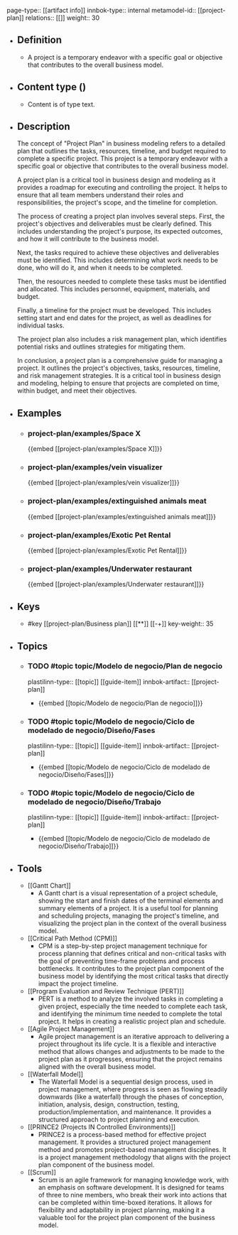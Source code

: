 page-type:: [[artifact info]]
innbok-type:: internal
metamodel-id:: [[project-plan]]
relations:: [[]]
weight:: 30

- ## Definition
  - A project is a temporary endeavor with a specific goal or objective that contributes to the overall business model.
- ## Content type ()
  - Content is of type text.
  
- ## Description
  The concept of "Project Plan" in business modeling refers to a detailed plan that outlines the tasks, resources, timeline, and budget required to complete a specific project. This project is a temporary endeavor with a specific goal or objective that contributes to the overall business model. 
  
  A project plan is a critical tool in business design and modeling as it provides a roadmap for executing and controlling the project. It helps to ensure that all team members understand their roles and responsibilities, the project's scope, and the timeline for completion. 
  
  The process of creating a project plan involves several steps. First, the project's objectives and deliverables must be clearly defined. This includes understanding the project's purpose, its expected outcomes, and how it will contribute to the business model.
  
  Next, the tasks required to achieve these objectives and deliverables must be identified. This includes determining what work needs to be done, who will do it, and when it needs to be completed. 
  
  Then, the resources needed to complete these tasks must be identified and allocated. This includes personnel, equipment, materials, and budget. 
  
  Finally, a timeline for the project must be developed. This includes setting start and end dates for the project, as well as deadlines for individual tasks. 
  
  The project plan also includes a risk management plan, which identifies potential risks and outlines strategies for mitigating them. 
  
  In conclusion, a project plan is a comprehensive guide for managing a project. It outlines the project's objectives, tasks, resources, timeline, and risk management strategies. It is a critical tool in business design and modeling, helping to ensure that projects are completed on time, within budget, and meet their objectives.
- ## Examples
  - ### project-plan/examples/Space X
    {{embed [[project-plan/examples/Space X]]}}
  - ### project-plan/examples/vein visualizer
    {{embed [[project-plan/examples/vein visualizer]]}}
  - ### project-plan/examples/extinguished animals meat
    {{embed [[project-plan/examples/extinguished animals meat]]}}
  - ### project-plan/examples/Exotic Pet Rental
    {{embed [[project-plan/examples/Exotic Pet Rental]]}}
  - ### project-plan/examples/Underwater restaurant
    {{embed [[project-plan/examples/Underwater restaurant]]}}
  
- ## Keys
  - #key [[project-plan/Business plan]] [[**]] [[-+]]
    key-weight:: 35
- ## Topics
  - ### TODO #topic topic/Modelo de negocio/Plan de negocio
    plastilinn-type:: [[topic]] [[guide-item]]
    innbok-artifact:: [[project-plan]]
    - {{embed [[topic/Modelo de negocio/Plan de negocio]]}}
  
  - ### TODO #topic topic/Modelo de negocio/Ciclo de modelado de negocio/Diseño/Fases
    plastilinn-type:: [[topic]] [[guide-item]]
    innbok-artifact:: [[project-plan]]
    - {{embed [[topic/Modelo de negocio/Ciclo de modelado de negocio/Diseño/Fases]]}}
  
  - ### TODO #topic topic/Modelo de negocio/Ciclo de modelado de negocio/Diseño/Trabajo
    plastilinn-type:: [[topic]] [[guide-item]]
    innbok-artifact:: [[project-plan]]
    - {{embed [[topic/Modelo de negocio/Ciclo de modelado de negocio/Diseño/Trabajo]]}}
  
- ## Tools
  - [[Gantt Chart]]
    - A Gantt chart is a visual representation of a project schedule, showing the start and finish dates of the terminal elements and summary elements of a project. It is a useful tool for planning and scheduling projects, managing the project's timeline, and visualizing the project plan in the context of the overall business model.
  - [[Critical Path Method (CPM)]]
    - CPM is a step-by-step project management technique for process planning that defines critical and non-critical tasks with the goal of preventing time-frame problems and process bottlenecks. It contributes to the project plan component of the business model by identifying the most critical tasks that directly impact the project timeline.
  - [[Program Evaluation and Review Technique (PERT)]]
    - PERT is a method to analyze the involved tasks in completing a given project, especially the time needed to complete each task, and identifying the minimum time needed to complete the total project. It helps in creating a realistic project plan and schedule.
  - [[Agile Project Management]]
    - Agile project management is an iterative approach to delivering a project throughout its life cycle. It is a flexible and interactive method that allows changes and adjustments to be made to the project plan as it progresses, ensuring that the project remains aligned with the overall business model.
  - [[Waterfall Model]]
    - The Waterfall Model is a sequential design process, used in project management, where progress is seen as flowing steadily downwards (like a waterfall) through the phases of conception, initiation, analysis, design, construction, testing, production/implementation, and maintenance. It provides a structured approach to project planning and execution.
  - [[PRINCE2 (Projects IN Controlled Environments)]]
    - PRINCE2 is a process-based method for effective project management. It provides a structured project management method and promotes project-based management disciplines. It is a project management methodology that aligns with the project plan component of the business model.
  - [[Scrum]]
    - Scrum is an agile framework for managing knowledge work, with an emphasis on software development. It is designed for teams of three to nine members, who break their work into actions that can be completed within time-boxed iterations. It allows for flexibility and adaptability in project planning, making it a valuable tool for the project plan component of the business model.

